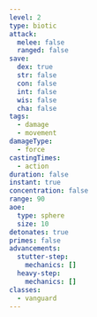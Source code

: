 ```yaml
---
level: 2
type: biotic
attack:
  melee: false
  ranged: false
save:
  dex: true
  str: false
  con: false
  int: false
  wis: false
  cha: false
tags:
  - damage
  - movement
damageType:
  - force
castingTimes:
  - action
duration: false
instant: true
concentration: false
range: 90
aoe:
  type: sphere
  size: 10
detonates: true
primes: false
advancements:
  stutter-step:
    mechanics: []
  heavy-step:
    mechanics: []
classes:
  - vanguard
---
```

